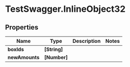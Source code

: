 # TestSwagger.InlineObject32

## Properties

Name | Type | Description | Notes
------------ | ------------- | ------------- | -------------
**boxIds** | **[String]** |  | 
**newAmounts** | **[Number]** |  | 


